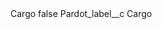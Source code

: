 <?xml version="1.0" encoding="UTF-8"?>
<CustomMetadata xmlns="http://soap.sforce.com/2006/04/metadata" xmlns:xsi="http://www.w3.org/2001/XMLSchema-instance" xmlns:xsd="http://www.w3.org/2001/XMLSchema">
    <label>Cargo</label>
    <protected>false</protected>
    <values>
        <field>Pardot_label__c</field>
        <value xsi:type="xsd:string">Cargo</value>
    </values>
</CustomMetadata>
